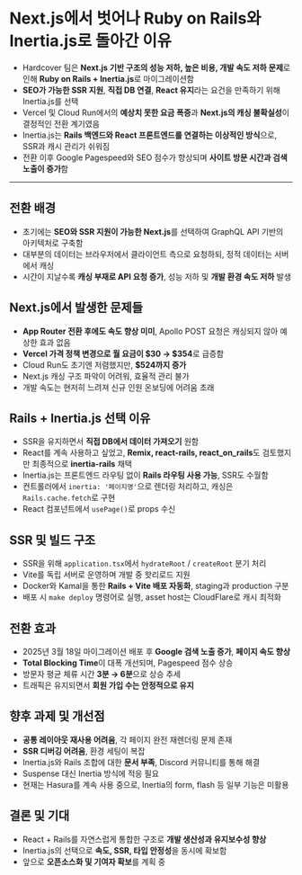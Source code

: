 # Next.js에서 벗어나 Ruby on Rails와 Inertia.js로 돌아간 이유


* Hardcover 팀은 **Next.js 기반 구조의 성능 저하, 높은 비용, 개발 속도 저하 문제**로 인해 **Ruby on Rails + Inertia.js**로 마이그레이션함
* **SEO가 가능한 SSR 지원**, **직접 DB 연결**, **React 유지**라는 요건을 만족하기 위해 Inertia.js를 선택
* Vercel 및 Cloud Run에서의 **예상치 못한 요금 폭증**과 **Next.js의 캐싱 불확실성**이 결정적인 전환 계기였음
* Inertia.js는 **Rails 백엔드와 React 프론트엔드를 연결하는 이상적인 방식**으로, SSR과 캐시 관리가 쉬워짐
* 전환 이후 Google Pagespeed와 SEO 점수가 향상되며 **사이트 방문 시간과 검색 노출이 증가**함

---

전환 배경
-----

* 초기에는 **SEO와 SSR 지원이 가능한 Next.js**를 선택하여 GraphQL API 기반의 아키텍처로 구축함
* 대부분의 데이터는 브라우저에서 클라이언트 측으로 요청하되, 정적 데이터는 서버에서 캐싱
* 시간이 지날수록 **캐싱 부재로 API 요청 증가**, 성능 저하 및 **개발 환경 속도 저하** 발생

Next.js에서 발생한 문제들
-----------------

* **App Router 전환 후에도 속도 향상 미미**, Apollo POST 요청은 캐싱되지 않아 예상한 효과 없음
* **Vercel 가격 정책 변경으로 월 요금이 $30 → $354**로 급증함
* Cloud Run도 초기엔 저렴했지만, **$524까지 증가**
* Next.js 캐싱 구조 파악이 어려워, 효율적 관리 불가
* 개발 속도는 현저히 느려져 신규 인원 온보딩에 어려움 초래

Rails + Inertia.js 선택 이유
------------------------

* SSR을 유지하면서 **직접 DB에서 데이터 가져오기** 원함
* React를 계속 사용하고 싶었고, **Remix, react-rails, react\_on\_rails**도 검토했지만 최종적으로 **inertia-rails** 채택
* Inertia.js는 프론트엔드 라우팅 없이 **Rails 라우팅 사용 가능**, SSR도 수월함
* 컨트롤러에서 `inertia: '페이지명'`으로 렌더링 처리하고, 캐싱은 `Rails.cache.fetch`로 구현
* React 컴포넌트에서 `usePage()`로 props 수신

SSR 및 빌드 구조
-----------

* SSR을 위해 `application.tsx`에서 `hydrateRoot` / `createRoot` 분기 처리
* Vite를 독립 서버로 운영하며 개발 중 핫리로드 지원
* Docker와 Kamal을 통한 **Rails + Vite 배포 자동화**, staging과 production 구분
* 배포 시 `make deploy` 명령어로 실행, asset host는 CloudFlare로 캐시 최적화

전환 효과
-----

* 2025년 3월 18일 마이그레이션 배포 후 **Google 검색 노출 증가**, **페이지 속도 향상**
* **Total Blocking Time**이 대폭 개선되며, Pagespeed 점수 상승
* 방문자 평균 체류 시간 **3분 → 6분**으로 상승 추세
* 트래픽은 유지되면서 **회원 가입 수는 안정적으로 유지**

향후 과제 및 개선점
-----------

* **공통 레이아웃 재사용 어려움**, 각 페이지 완전 재렌더링 문제 존재
* **SSR 디버깅 어려움**, 환경 세팅이 복잡
* Inertia.js와 Rails 조합에 대한 **문서 부족**, Discord 커뮤니티를 통해 해결
* Suspense 대신 Inertia 방식에 적응 필요
* 현재는 Hasura를 계속 사용 중으로, Inertia의 form, flash 등 일부 기능은 미활용

결론 및 기대
-------

* React + Rails를 자연스럽게 통합한 구조로 **개발 생산성과 유지보수성 향상**
* Inertia.js의 선택으로 **속도, SSR, 타입 안정성**을 동시에 확보함
* 앞으로 **오픈소스화 및 기여자 확보**를 계획 중
